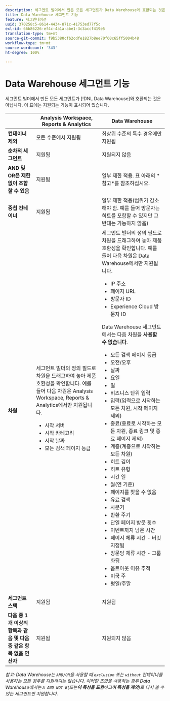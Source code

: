 ```yaml
---
description: 세그먼트 빌더에서 만든 모든 세그먼트가 Data Warehouse와 호환되는 것은 아닙니다. 이 표에는 지원되는 기능이 표시되어 있습니다.
title: Data Warehouse 세그먼트 기능
feature: 세그멘테이션
uuid: 370258c5-8614-4434-871c-41753ed77f5c
exl-id: 66b86226-ef4c-4a1a-abe1-3c3accf419e5
translation-type: tm+mt
source-git-commit: f9b5380cfb2cdfe1827b8ee70f60c65ff5004b48
workflow-type: tm+mt
source-wordcount: '343'
ht-degree: 100%

---
```


# Data Warehouse 세그먼트 기능

세그먼트 빌더에서 만든 모든 세그먼트가 [!DNL Data Warehouse]와 호환되는 것은 아닙니다. 이 표에는 지원되는 기능이 표시되어 있습니다.

<table> 
 <thead> 
  <tr> 
   <th> </th> 
   <th> Analysis Workspace, Reports &amp; Analytics </th> 
   <th> Data Warehouse </th> 
  </tr> 
 </thead>
 <tbody> 
  <tr> 
   <td > <b>컨테이너 제외</b> </td> 
   <td> 모든 수준에서 지원됨 </td> 
   <td> 최상위 수준의 특수 경우에만 지원됨 </td> 
  </tr> 
  <tr> 
   <td> <b>순차적 세그먼트</b> </td> 
   <td> 지원됨 </td> 
   <td> 지원되지 않음 </td> 
  </tr> 
  <tr> 
   <td> <b>AND 및 OR은 제한없이 조합할 수 있음</b> </td> 
   <td> 지원됨 </td> 
   <td> 일부 제한 적용. 표 아래의 *참고*를 참조하십시오. </td> 
  </tr> 
  <tr> 
   <td> <b>중첩 컨테이너</b> </td> 
   <td> 지원됨 </td> 
   <td> 일부 제한 적용(범위가 감소해야 함. 예를 들어 방문자는 히트를 포함할 수 있지만 그 반대는 가능하지 않음) </td> 
  </tr> 
  <tr> 
   <td> <b>차원</b> </td> 
   <td>세그먼트 빌더의 <span class="uicontrol">정의</span> 필드로 차원을 드래그하여 놓아 제품 호환성을 확인합니다. 예를 들어 다음 차원은 Analysis Workspace, Reports &amp; Analytics에서만 지원됩니다. 
    <ul> 
     <li>시작 서버 </li> 
     <li>시작 카테고리 </li> 
     <li>시작 날짜 </li> 
     <li>모든 검색 페이지 등급 </li> 
    </ul> </td> 
   <td> 세그먼트 빌더의 <span class="uicontrol">정의</span> 필드로 차원을 드래그하여 놓아 제품 호환성을 확인합니다. 예를 들어 다음 차원은 Data Warehouse에서만 지원됩니다. 
    <ul> 
     <li>IP 주소 </li> 
     <li>페이지 URL </li> 
     <li>방문자 ID </li> 
     <li>Experience Cloud 방문자 ID </li> 
    </ul> <p>Data Warehouse 세그먼트에서는 다음 차원을 <b>사용할 수 없습니다</b>. </p> 
    <ul> 
     <li>모든 검색 페이지 등급 </li> 
     <li>오전/오후 </li> 
     <li>날짜 </li> 
     <li>요일 </li> 
     <li>일 </li> 
     <li>비즈니스 단위 입력 </li> 
     <li>입력(입력으로 시작하는 모든 차원, 시작 페이지 제외) </li> 
     <li>종료(종료로 시작하는 모든 차원, 종료 링크 및 종료 페이지 제외) </li> 
     <li>계층(계층으로 시작하는 모든 차원) </li> 
     <li>히트 깊이 </li> 
     <li>히트 유형 </li> 
     <li>시간 일 </li> 
     <li>월(연 기준) </li> 
     <li>페이지를 찾을 수 없음 </li> 
     <li>유료 검색 </li> 
     <li>사분기 </li> 
     <li>반환 주기 </li> 
     <li>단일 페이지 방문 횟수 </li> 
     <li>이벤트까지 남은 시간 </li> 
     <li>페이지 체류 시간 - 버킷 지정됨 </li> 
     <li>방문당 체류 시간 - 그룹화됨 </li> 
     <li>옵트아웃 이유 추적 </li> 
     <li>미국 주 </li> 
     <li>평일/주말 </li> 
    </ul> </td> 
  </tr> 
  <tr> 
   <td> <b>세그먼트 스택</b> </td> 
   <td> 지원됨 </td> 
   <td> 지원됨 </td> 
  </tr>
  <tr>
    <td><b>다음 중 1개 이상의 항목과 같음 및 다음 중 같은 항목 없음 연산자</b></td>
    <td>지원됨</td>
    <td>지원되지 않음</td>
  </tr>
 </tbody> 
</table>

*참고: Data Warehouse는 `AND/OR`을 사용할 때 `exclusion` 또는 `without` 컨테이너를 사용하는 모든 경우를 지원하지는 않습니다. 이러한 조합을 사용하는 경우 Data Warehouse에서는 `A AND NOT B`(또는&#x200B;**이 특성을 포함**하고&#x200B;**이 특성을 제외**)로 다시 쓸 수 있는 세그먼트만 지원합니다.*
